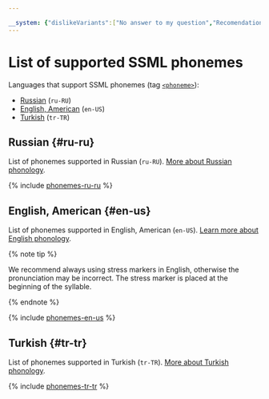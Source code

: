 ```yaml
---

__system: {"dislikeVariants":["No answer to my question","Recomendations didn't help","The content doesn't match title","Other"]}
---
```

# List of supported SSML phonemes

Languages that support SSML phonemes (tag [`<phoneme>`](ssml.md#phoneme)):

* [Russian](#ru-ru) (`ru-RU`)
* [English, American](#en-us) (`en-US`)
* [Turkish](#tr-tr) (`tr-TR`)

## Russian {#ru-ru}

List of phonemes supported in Russian (`ru-RU`). [More about Russian phonology](https://en.wikipedia.org/wiki/Russian_phonology).

{% include [phonemes-ru-ru](../../_includes/speechkit/phonemes-ru-ru_untranslatable.md) %}

## English, American {#en-us}

List of phonemes supported in English, American (`en-US`). [Learn more about English phonology](https://en.wikipedia.org/wiki/English_phonology).

{% note tip %}

We recommend always using stress markers in English, otherwise the pronunciation may be incorrect. The stress marker is placed at the beginning of the syllable.

{% endnote %}

{% include [phonemes-en-us](../../_includes/speechkit/phonemes-en-us_untranslatable.md) %}

## Turkish {#tr-tr}

List of phonemes supported in Turkish (`tr-TR`). [More about Turkish phonology](https://en.wikipedia.org/wiki/Turkish_phonology).

{% include [phonemes-tr-tr](../../_includes/speechkit/phonemes-tr-tr_untranslatable.md) %}

